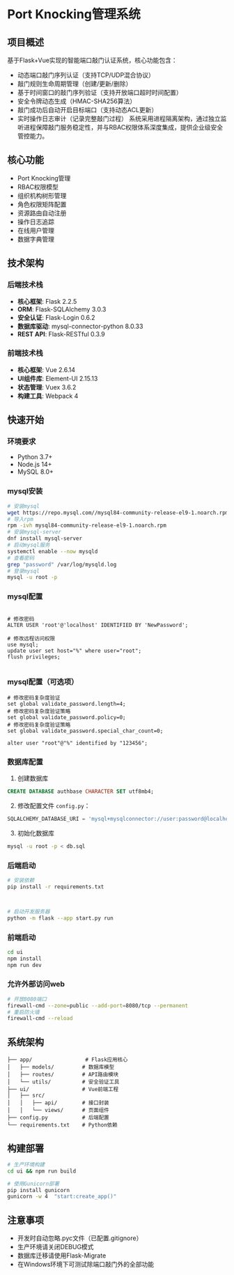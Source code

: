 # Port Knocking管理系统

## 项目概述
基于Flask+Vue实现的智能端口敲门认证系统，核心功能包含：
- 动态端口敲门序列认证（支持TCP/UDP混合协议）
- 敲门规则生命周期管理（创建/更新/删除）
- 基于时间窗口的敲门序列验证（支持开放端口超时时间配置）
- 安全令牌动态生成（HMAC-SHA256算法）
- 敲门成功后自动开启目标端口（支持动态ACL更新）
- 实时操作日志审计（记录完整敲门过程）
系统采用进程隔离架构，通过独立监听进程保障敲门服务稳定性，并与RBAC权限体系深度集成，提供企业级安全管控能力。

## 核心功能
- Port Knocking管理
- RBAC权限模型
- 组织机构树形管理
- 角色权限矩阵配置
- 资源路由自动注册
- 操作日志追踪
- 在线用户管理
- 数据字典管理

## 技术架构
### 后端技术栈
- **核心框架**: Flask 2.2.5
- **ORM**: Flask-SQLAlchemy 3.0.3
- **安全认证**: Flask-Login 0.6.2
- **数据库驱动**: mysql-connector-python 8.0.33
- **REST API**: Flask-RESTful 0.3.9

### 前端技术栈
- **核心框架**: Vue 2.6.14
- **UI组件库**: Element-UI 2.15.13
- **状态管理**: Vuex 3.6.2
- **构建工具**: Webpack 4

## 快速开始

### 环境要求
- Python 3.7+
- Node.js 14+
- MySQL 8.0+


### mysql安装
```bash
# 安装mysql
wget https://repo.mysql.com//mysql84-community-release-el9-1.noarch.rpm
# 导入rpm
rpm -ivh mysql84-community-release-el9-1.noarch.rpm
# 安装mysql-server
dnf install mysql-server
# 启动mysql服务
systemctl enable --now mysqld
# 查看密码
grep "password" /var/log/mysqld.log
# 登录mysql
mysql -u root -p

```

### mysql配置
```mysql

# 修改密码
ALTER USER 'root'@'localhost' IDENTIFIED BY 'NewPassword';

# 修改远程访问权限
use mysql;
update user set host="%" where user="root";
flush privileges;


```

### mysql配置（可选项）
```mysql
# 修改密码复杂度验证
set global validate_password.length=4;
# 修改密码复杂度验证策略
set global validate_password.policy=0;
# 修改密码复杂度验证策略
set global validate_password.special_char_count=0;

alter user "root"@"%" identified by "123456";

```


### 数据库配置
1. 创建数据库
```sql
CREATE DATABASE authbase CHARACTER SET utf8mb4;
```
2. 修改配置文件 `config.py`：
```python
SQLALCHEMY_DATABASE_URI = 'mysql+mysqlconnector://user:password@localhost:3306/authbase'
```
3. 初始化数据库
```bash
mysql -u root -p < db.sql
```


### 后端启动
```bash
# 安装依赖
pip install -r requirements.txt



# 启动开发服务器
python -m flask --app start.py run
```

### 前端启动
```bash
cd ui
npm install
npm run dev
```

### 允许外部访问web
```bash
# 开放8080端口
firewall-cmd --zone=public --add-port=8080/tcp --permanent
# 重启防火墙
firewall-cmd --reload
```

## 系统架构
```
├── app/                 # Flask应用核心
│   ├── models/         # 数据库模型
│   ├── routes/         # API路由模块
│   └── utils/          # 安全验证工具
├── ui/                 # Vue前端工程
│   ├── src/            
│   │   ├── api/        # 接口封装
│   │   └── views/      # 页面组件
├── config.py           # 后端配置
└── requirements.txt    # Python依赖
```

## 构建部署
```bash
# 生产环境构建
cd ui && npm run build

# 使用Gunicorn部署
pip install gunicorn
gunicorn -w 4  "start:create_app()"
```

## 注意事项
- 开发时自动忽略.pyc文件（已配置.gitignore）
- 生产环境请关闭DEBUG模式
- 数据库迁移请使用Flask-Migrate
- 在Windows环境下可测试除端口敲门外的全部功能
